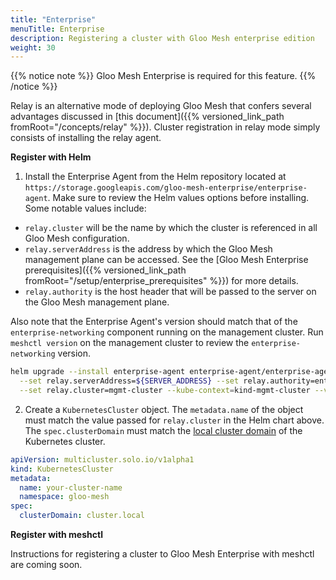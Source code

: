 ```yaml
---
title: "Enterprise"
menuTitle: Enterprise
description: Registering a cluster with Gloo Mesh enterprise edition
weight: 30
---
```


{{% notice note %}} Gloo Mesh Enterprise is required for this feature. {{% /notice %}}

Relay is an alternative mode of deploying Gloo Mesh that confers several advantages discussed in [this document]({{% versioned_link_path fromRoot="/concepts/relay" %}}).
Cluster registration in relay mode simply consists of installing the relay agent.

**Register with Helm**

1. Install the Enterprise Agent from the Helm repository located at `https://storage.googleapis.com/gloo-mesh-enterprise/enterprise-agent`.
Make sure to review the Helm values options before installing. Some notable values include:

* `relay.cluster` will be the name by which the cluster is referenced in all Gloo Mesh configuration.
* `relay.serverAddress` is the address by which the Gloo Mesh management plane can be accessed. See the [Gloo Mesh Enterprise prerequisites]({{% versioned_link_path fromRoot="/setup/enterprise_prerequisites" %}}) for more details.
* `relay.authority` is the host header that will be passed to the server on the Gloo Mesh management plane.

Also note that the Enterprise Agent's version should match that of the `enterprise-networking` component running on the
management cluster. Run `meshctl version` on the management cluster to review the `enterprise-networking` version.

```bash
helm upgrade --install enterprise-agent enterprise-agent/enterprise-agent --namespace gloo-mesh \
  --set relay.serverAddress=${SERVER_ADDRESS} --set relay.authority=enterprise-networking.gloo-mesh \
  --set relay.cluster=mgmt-cluster --kube-context=kind-mgmt-cluster --version ${ENTERPRISE_NETWORKING_VERSION}
```

2. Create a `KubernetesCluster` object. The `metadata.name` of the object must
match the value passed for `relay.cluster` in the Helm chart above. The `spec.clusterDomain` must 
match the [local cluster domain](https://kubernetes.io/docs/tasks/administer-cluster/dns-custom-nameservers/) of the Kubernetes cluster.

```yaml
apiVersion: multicluster.solo.io/v1alpha1
kind: KubernetesCluster
metadata:
  name: your-cluster-name
  namespace: gloo-mesh
spec:
  clusterDomain: cluster.local
```


**Register with meshctl**

Instructions for registering a cluster to Gloo Mesh Enterprise with meshctl are coming soon.
